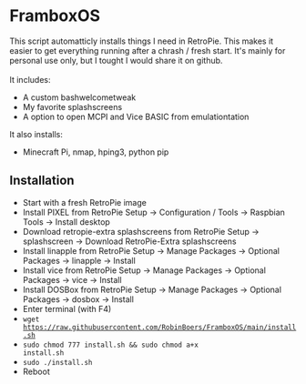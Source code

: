 # FramboxOS

This script automatticly installs things I need in RetroPie. This makes it easier to get everything running after a chrash / fresh start. It's mainly for personal use only, but I tought I would share it on github.<br><br>
It includes:

- A custom bashwelcometweak
- My favorite splashscreens
- A option to open MCPI and Vice BASIC from emulationtation

It also installs:

- Minecraft Pi, nmap, hping3, python pip

## Installation

- Start with a fresh RetroPie image
- Install PIXEL from RetroPie Setup -> Configuration / Tools -> Raspbian Tools -> Install desktop
- Download retropie-extra splashscreens from RetroPie Setup -> splashscreen -> Download RetroPie-Extra splashscreens
- Install linapple from RetroPie Setup -> Manage Packages -> Optional Packages -> linapple -> Install
- Install vice from RetroPie Setup -> Manage Packages -> Optional Packages -> vice -> Install
- Install DOSBox from RetroPie Setup -> Manage Packages -> Optional Packages -> dosbox -> Install
- Enter terminal (with F4)
- <code>wget https://raw.githubusercontent.com/RobinBoers/FramboxOS/main/install.sh</code>
- <code>sudo chmod 777 install.sh && sudo chmod a+x install.sh</code>
- <code>sudo ./install.sh</code>
- Reboot